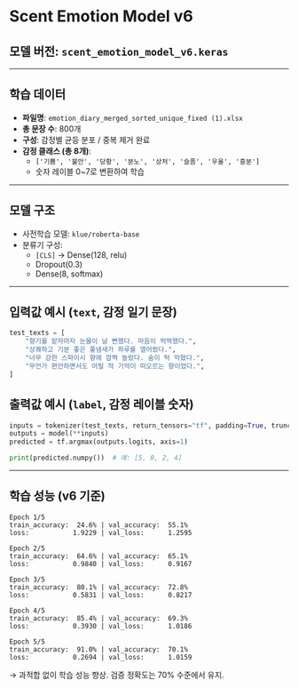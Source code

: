 # Scent Emotion Model v6 

## 모델 버전: `scent_emotion_model_v6.keras`

---

## 학습 데이터
- **파일명**: `emotion_diary_merged_sorted_unique_fixed (1).xlsx`
- **총 문장 수**: 800개
- **구성**: 감정별 균등 분포 / 중복 제거 완료
- **감정 클래스 (총 8개)**:
  - `['기쁨', '불안', '당황', '분노', '상처', '슬픔', '우울', '흥분']`
  - 숫자 레이블 0~7로 변환하여 학습

---

## 모델 구조
- 사전학습 모델: `klue/roberta-base`
- 분류기 구성:
  - `[CLS]` → Dense(128, relu)
  - Dropout(0.3)
  - Dense(8, softmax)

---

## 입력값 예시 (`text`, 감정 일기 문장)
```python
test_texts = [
    "향기를 맡자마자 눈물이 날 뻔했다. 마음이 먹먹했다.",
    "상쾌하고 기분 좋은 풀냄새가 하루를 열어줬다.",
    "너무 강한 스파이시 향에 깜짝 놀랐다. 숨이 턱 막혔다.",
    "무언가 편안하면서도 어릴 적 기억이 떠오르는 향이었다.",
]
```

## 출력값 예시 (`label`, 감정 레이블 숫자)
```python
inputs = tokenizer(test_texts, return_tensors="tf", padding=True, truncation=True)
outputs = model(**inputs)
predicted = tf.argmax(outputs.logits, axis=1)

print(predicted.numpy())  # 예: [5, 0, 2, 4]
```

---

## 학습 성능 (v6 기준)
```text
Epoch 1/5
train_accuracy:  24.6% | val_accuracy:  55.1%
loss:           1.9229 | val_loss:      1.2595

Epoch 2/5
train_accuracy:  64.6% | val_accuracy:  65.1%
loss:           0.9840 | val_loss:      0.9167

Epoch 3/5
train_accuracy:  80.1% | val_accuracy:  72.8%
loss:           0.5831 | val_loss:      0.8217

Epoch 4/5
train_accuracy:  85.4% | val_accuracy:  69.3%
loss:           0.3930 | val_loss:      1.0186

Epoch 5/5
train_accuracy:  91.0% | val_accuracy:  70.1%
loss:           0.2694 | val_loss:      1.0159
```

→ 과적합 없이 학습 성능 향상. 검증 정확도는 70% 수준에서 유지.

